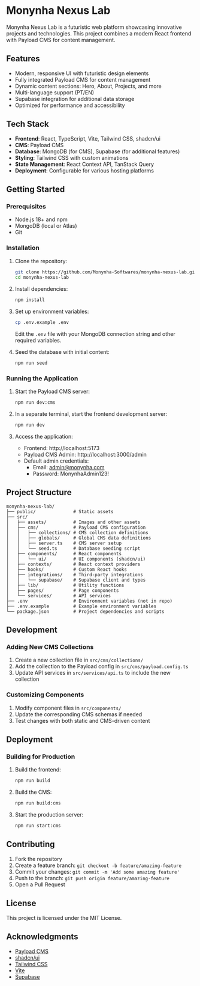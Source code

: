 # Monynha Nexus Lab

Monynha Nexus Lab is a futuristic web platform showcasing innovative projects and technologies. This project combines a modern React frontend with Payload CMS for content management.

## Features

- Modern, responsive UI with futuristic design elements
- Fully integrated Payload CMS for content management
- Dynamic content sections: Hero, About, Projects, and more
- Multi-language support (PT/EN)
- Supabase integration for additional data storage
- Optimized for performance and accessibility

## Tech Stack

- **Frontend**: React, TypeScript, Vite, Tailwind CSS, shadcn/ui
- **CMS**: Payload CMS
- **Database**: MongoDB (for CMS), Supabase (for additional features)
- **Styling**: Tailwind CSS with custom animations
- **State Management**: React Context API, TanStack Query
- **Deployment**: Configurable for various hosting platforms

## Getting Started

### Prerequisites

- Node.js 18+ and npm
- MongoDB (local or Atlas)
- Git

### Installation

1. Clone the repository:
   ```bash
   git clone https://github.com/Monynha-Softwares/monynha-nexus-lab.git
   cd monynha-nexus-lab
   ```

2. Install dependencies:
   ```bash
   npm install
   ```

3. Set up environment variables:
   ```bash
   cp .env.example .env
   ```
   Edit the `.env` file with your MongoDB connection string and other required variables.

4. Seed the database with initial content:
   ```bash
   npm run seed
   ```

### Running the Application

1. Start the Payload CMS server:
   ```bash
   npm run dev:cms
   ```

2. In a separate terminal, start the frontend development server:
   ```bash
   npm run dev
   ```

3. Access the application:
   - Frontend: http://localhost:5173
   - Payload CMS Admin: http://localhost:3000/admin
   - Default admin credentials:
     - Email: admin@monynha.com
     - Password: MonynhaAdmin123!

## Project Structure

```
monynha-nexus-lab/
├── public/              # Static assets
├── src/
│   ├── assets/          # Images and other assets
│   ├── cms/             # Payload CMS configuration
│   │   ├── collections/ # CMS collection definitions
│   │   ├── globals/     # Global CMS data definitions
│   │   ├── server.ts    # CMS server setup
│   │   └── seed.ts      # Database seeding script
│   ├── components/      # React components
│   │   └── ui/          # UI components (shadcn/ui)
│   ├── contexts/        # React context providers
│   ├── hooks/           # Custom React hooks
│   ├── integrations/    # Third-party integrations
│   │   └── supabase/    # Supabase client and types
│   ├── lib/             # Utility functions
│   ├── pages/           # Page components
│   └── services/        # API services
├── .env                 # Environment variables (not in repo)
├── .env.example         # Example environment variables
└── package.json         # Project dependencies and scripts
```

## Development

### Adding New CMS Collections

1. Create a new collection file in `src/cms/collections/`
2. Add the collection to the Payload config in `src/cms/payload.config.ts`
3. Update API services in `src/services/api.ts` to include the new collection

### Customizing Components

1. Modify component files in `src/components/`
2. Update the corresponding CMS schemas if needed
3. Test changes with both static and CMS-driven content

## Deployment

### Building for Production

1. Build the frontend:
   ```bash
   npm run build
   ```

2. Build the CMS:
   ```bash
   npm run build:cms
   ```

3. Start the production server:
   ```bash
   npm run start:cms
   ```

## Contributing

1. Fork the repository
2. Create a feature branch: `git checkout -b feature/amazing-feature`
3. Commit your changes: `git commit -m 'Add some amazing feature'`
4. Push to the branch: `git push origin feature/amazing-feature`
5. Open a Pull Request

## License

This project is licensed under the MIT License.

## Acknowledgments

- [Payload CMS](https://payloadcms.com/)
- [shadcn/ui](https://ui.shadcn.com/)
- [Tailwind CSS](https://tailwindcss.com/)
- [Vite](https://vitejs.dev/)
- [Supabase](https://supabase.io/)